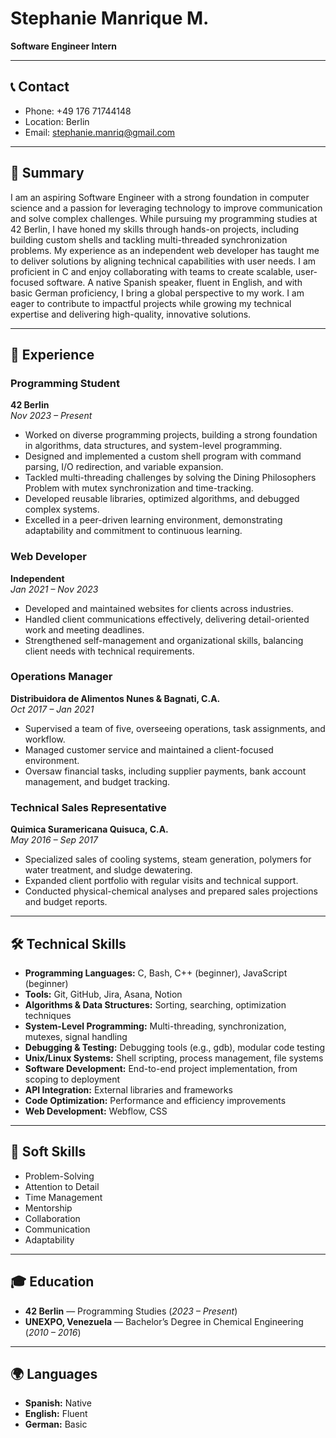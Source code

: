 # Stephanie Manrique M.
**Software Engineer Intern**

---

## 📞 Contact
- Phone: +49 176 71744148  
- Location: Berlin  
- Email: stephanie.manriq@gmail.com  

---

## 📝 Summary
I am an aspiring Software Engineer with a strong foundation in computer science and a passion for leveraging technology to improve communication and solve complex challenges. While pursuing my programming studies at 42 Berlin, I have honed my skills through hands-on projects, including building custom shells and tackling multi-threaded synchronization problems. My experience as an independent web developer has taught me to deliver solutions by aligning technical capabilities with user needs. I am proficient in C and enjoy collaborating with teams to create scalable, user-focused software. A native Spanish speaker, fluent in English, and with basic German proficiency, I bring a global perspective to my work. I am eager to contribute to impactful projects while growing my technical expertise and delivering high-quality, innovative solutions.

---

## 💼 Experience

### Programming Student  
**42 Berlin**  
*Nov 2023 – Present*  
- Worked on diverse programming projects, building a strong foundation in algorithms, data structures, and system-level programming.  
- Designed and implemented a custom shell program with command parsing, I/O redirection, and variable expansion.  
- Tackled multi-threading challenges by solving the Dining Philosophers Problem with mutex synchronization and time-tracking.  
- Developed reusable libraries, optimized algorithms, and debugged complex systems.  
- Excelled in a peer-driven learning environment, demonstrating adaptability and commitment to continuous learning.  

### Web Developer  
**Independent**  
*Jan 2021 – Nov 2023*  
- Developed and maintained websites for clients across industries.  
- Handled client communications effectively, delivering detail-oriented work and meeting deadlines.  
- Strengthened self-management and organizational skills, balancing client needs with technical requirements.  

### Operations Manager  
**Distribuidora de Alimentos Nunes & Bagnati, C.A.**  
*Oct 2017 – Jan 2021*  
- Supervised a team of five, overseeing operations, task assignments, and workflow.  
- Managed customer service and maintained a client-focused environment.  
- Oversaw financial tasks, including supplier payments, bank account management, and budget tracking.  

### Technical Sales Representative  
**Quimica Suramericana Quisuca, C.A.**  
*May 2016 – Sep 2017*  
- Specialized sales of cooling systems, steam generation, polymers for water treatment, and sludge dewatering.  
- Expanded client portfolio with regular visits and technical support.  
- Conducted physical-chemical analyses and prepared sales projections and budget reports.  

---

## 🛠 Technical Skills
- **Programming Languages:** C, Bash, C++ (beginner), JavaScript (beginner)  
- **Tools:** Git, GitHub, Jira, Asana, Notion  
- **Algorithms & Data Structures:** Sorting, searching, optimization techniques  
- **System-Level Programming:** Multi-threading, synchronization, mutexes, signal handling  
- **Debugging & Testing:** Debugging tools (e.g., gdb), modular code testing  
- **Unix/Linux Systems:** Shell scripting, process management, file systems  
- **Software Development:** End-to-end project implementation, from scoping to deployment  
- **API Integration:** External libraries and frameworks  
- **Code Optimization:** Performance and efficiency improvements  
- **Web Development:** Webflow, CSS  

---

## 🤝 Soft Skills
- Problem-Solving  
- Attention to Detail  
- Time Management  
- Mentorship  
- Collaboration  
- Communication  
- Adaptability  

---

## 🎓 Education
- **42 Berlin** — Programming Studies (*2023 – Present*)  
- **UNEXPO, Venezuela** — Bachelor’s Degree in Chemical Engineering (*2010 – 2016*)  

---

## 🌍 Languages
- **Spanish:** Native  
- **English:** Fluent  
- **German:** Basic  
